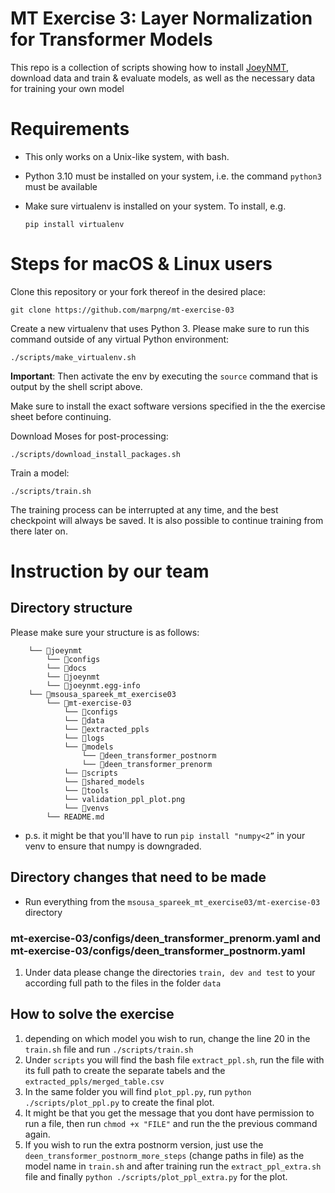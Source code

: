 # MT Exercise 3: Layer Normalization for Transformer Models

This repo is a collection of scripts showing how to install [JoeyNMT](https://github.com/joeynmt/joeynmt), download
data and train & evaluate models, as well as the necessary data for training your own model

# Requirements

- This only works on a Unix-like system, with bash.
- Python 3.10 must be installed on your system, i.e. the command `python3` must be available
- Make sure virtualenv is installed on your system. To install, e.g.

  `pip install virtualenv`

# Steps for macOS & Linux users

Clone this repository or your fork thereof in the desired place:

    git clone https://github.com/marpng/mt-exercise-03

Create a new virtualenv that uses Python 3. Please make sure to run this command outside of any virtual Python environment:

    ./scripts/make_virtualenv.sh

**Important**: Then activate the env by executing the `source` command that is output by the shell script above.

Make sure to install the exact software versions specified in the the exercise sheet before continuing.

Download Moses for post-processing:

    ./scripts/download_install_packages.sh

Train a model:

    ./scripts/train.sh

The training process can be interrupted at any time, and the best checkpoint will always be saved. It is also possible to continue training from there later on.

# Instruction by our team

## Directory structure

Please make sure your structure is as follows:

```
    └── 📁joeynmt
        └── 📁configs
        └── 📁docs
        └── 📁joeynmt
        └── 📁joeynmt.egg-info
    └── 📁msousa_spareek_mt_exercise03
        └── 📁mt-exercise-03
            └── 📁configs
            └── 📁data
            └── 📁extracted_ppls
            └── 📁logs
            └── 📁models
                └── 📁deen_transformer_postnorm
                └── 📁deen_transformer_prenorm
            └── 📁scripts
            └── 📁shared_models
            └── 📁tools
            └── validation_ppl_plot.png
            └── 📁venvs
        └── README.md
```

- p.s. it might be that you'll have to run `pip install "numpy<2”` in your venv to ensure that numpy is downgraded.

## Directory changes that need to be made

- Run everything from the `msousa_spareek_mt_exercise03/mt-exercise-03` directory

### mt-exercise-03/configs/deen_transformer_prenorm.yaml and mt-exercise-03/configs/deen_transformer_postnorm.yaml

1. Under data please change the directories `train, dev and test` to your according full path to the files in the folder `data`

## How to solve the exercise

1. depending on which model you wish to run, change the line 20 in the `train.sh` file and run `./scripts/train.sh`
2. Under `scripts` you will find the bash file `extract_ppl.sh`, run the file with its full path to create the separate tabels and the `extracted_ppls/merged_table.csv`
3. In the same folder you will find `plot_ppl.py`, run `python ./scripts/plot_ppl.py` to create the final plot.
4. It might be that you get the message that you dont have permission to run a file, then run `chmod +x "FILE"` and run the the previous command again.
5. If you wish to run the extra postnorm version, just use the `deen_transformer_postnorm_more_steps` (change paths in file) as the model name in `train.sh` and after training run the `extract_ppl_extra.sh` file and finally `python ./scripts/plot_ppl_extra.py` for the plot.
